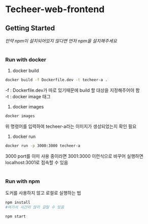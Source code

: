 # Techeer-web-frontend

## Getting Started

*만약 npm이 설치되어있지 않다면 먼저 npm을 설치해주세요*
<br/>
<br/>

### Run with docker

1. docker build

```bash
docker build -f Dockerfile.dev -t techeer-a .
```

-f : Dockerfile.dev가 따로 있기때문에 build 할 대상을 지정해주어야 함   
-t : docker image 태그   

1. docker images

```bash
docker images
```

위 명령어를 입력하여 techeer-a라는 이미지가 생성되었는지 확인 필요

1. docker run

```bash
docker run -p 3000:3000 techeer-a
```

3000 port를 이미 사용 중이라면 3001:3000 이런식으로 바꾸어 실행하면 localhost:3001로 접속할 수 있음
<br/>
<br/>
### Run with npm

도커를 사용하지 않고 로컬로 실행하는 법

```bash
npm install
#여기서 시간이 많이 걸릴 수 있음
```

```bash
npm start
```
